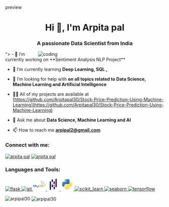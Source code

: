 


preview
<h1 align="center">Hi 👋, I'm Arpita pal</h1>
<h3 align="center">A passionate Data Scientist from India</h3>

<img align= "right" alt="coding" width="400" src="https://res.cloudinary.com/practicaldev/image/fetch/s--2bZIjPGC--/c_limit%2Cf_auto%2Cfl_progressive%2Cq_66%2Cw_880/https://dev-to-uploads.s3.amazonaws.com/i/d4tvukbt5mra37cvwklk.gif">
">
- 🔭 I’m currently working on **Sentiment Analysis NLP Project**

- 🌱 I’m currently learning **Deep Learning, SQL ,**

- 🤝 I’m looking for help with **on all topics related to Data Science, Machine Learning and Artificial Intelligence**

- 👨‍💻 All of my projects are available at [https://github.com/Arpitapal30/Stock-Price-Prediction-Using-Machine-Learning](https://github.com/Arpitapal30/Stock-Price-Prediction-Using-Machine-Learning)

- 💬 Ask me about **Data Science, Machine Learning and AI**

- 📫 How to reach me **arpipal2@gmail.com**

<h3 align="left">Connect with me:</h3>
<p align="left">
<a href="https://linkedin.com/in/arpita pal" target="blank"><img align="center" src="https://raw.githubusercontent.com/rahuldkjain/github-profile-readme-generator/master/src/images/icons/Social/linked-in-alt.svg" alt="arpita pal" height="30" width="40" /></a>
<a href="https://kaggle.com/arpita pal" target="blank"><img align="center" src="https://raw.githubusercontent.com/rahuldkjain/github-profile-readme-generator/master/src/images/icons/Social/kaggle.svg" alt="arpita pal" height="30" width="40" /></a>
</p>

<h3 align="left">Languages and Tools:</h3>
<p align="left"> <a href="https://flask.palletsprojects.com/" target="_blank" rel="noreferrer"> <img src="https://www.vectorlogo.zone/logos/pocoo_flask/pocoo_flask-icon.svg" alt="flask" width="40" height="40"/> </a> <a href="https://git-scm.com/" target="_blank" rel="noreferrer"> <img src="https://www.vectorlogo.zone/logos/git-scm/git-scm-icon.svg" alt="git" width="40" height="40"/> </a> <a href="https://www.mysql.com/" target="_blank" rel="noreferrer"> <img src="https://raw.githubusercontent.com/devicons/devicon/master/icons/mysql/mysql-original-wordmark.svg" alt="mysql" width="40" height="40"/> </a> <a href="https://pandas.pydata.org/" target="_blank" rel="noreferrer"> <img src="https://raw.githubusercontent.com/devicons/devicon/2ae2a900d2f041da66e950e4d48052658d850630/icons/pandas/pandas-original.svg" alt="pandas" width="40" height="40"/> </a> <a href="https://www.python.org" target="_blank" rel="noreferrer"> <img src="https://raw.githubusercontent.com/devicons/devicon/master/icons/python/python-original.svg" alt="python" width="40" height="40"/> </a> <a href="https://scikit-learn.org/" target="_blank" rel="noreferrer"> <img src="https://upload.wikimedia.org/wikipedia/commons/0/05/Scikit_learn_logo_small.svg" alt="scikit_learn" width="40" height="40"/> </a> <a href="https://seaborn.pydata.org/" target="_blank" rel="noreferrer"> <img src="https://seaborn.pydata.org/_images/logo-mark-lightbg.svg" alt="seaborn" width="40" height="40"/> </a> <a href="https://www.tensorflow.org" target="_blank" rel="noreferrer"> <img src="https://www.vectorlogo.zone/logos/tensorflow/tensorflow-icon.svg" alt="tensorflow" width="40" height="40"/> </a> </p>

<p><img align="left" src="https://github-readme-stats.vercel.app/api/top-langs?username=arpipal30&show_icons=true&locale=en&layout=compact" alt="arpipal30" /></p>

<p>&nbsp;<img align="center" src="https://github-readme-stats.vercel.app/api?username=arpipal30&show_icons=true&locale=en" alt="arpipal30" /></p>

